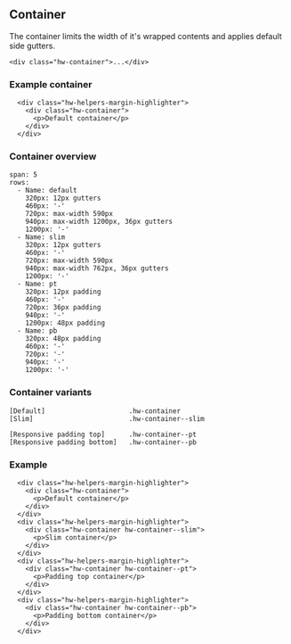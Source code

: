 ## Container

The container limits the width of it's wrapped contents and applies default side gutters.

```code
<div class="hw-container">...</div>
```

### Example container

```html|span-6,plain,light
  <div class="hw-helpers-margin-highlighter">
    <div class="hw-container">
      <p>Default container</p>
    </div>
  </div>
```

### Container overview

```table
span: 5
rows:
  - Name: default
    320px: 12px gutters
    460px: '-'
    720px: max-width 590px
    940px: max-width 1200px, 36px gutters
    1200px: '-'
  - Name: slim
    320px: 12px gutters
    460px: '-'
    720px: max-width 590px
    940px: max-width 762px, 36px gutters
    1200px: '-'
  - Name: pt
    320px: 12px padding
    460px: '-'
    720px: 36px padding
    940px: '-'
    1200px: 48px padding
  - Name: pb
    320px: 48px padding
    460px: '-'
    720px: '-'
    940px: '-'
    1200px: '-'
```

### Container variants

```code
[Default]                     .hw-container
[Slim]                        .hw-container--slim

[Responsive padding top]      .hw-container--pt
[Responsive padding bottom]   .hw-container--pb
```

### Example

```html|span-6,responsive
  <div class="hw-helpers-margin-highlighter">
    <div class="hw-container">
      <p>Default container</p>
    </div>
  </div>
  <div class="hw-helpers-margin-highlighter">
    <div class="hw-container hw-container--slim">
      <p>Slim container</p>
    </div>
  </div>
  <div class="hw-helpers-margin-highlighter">
    <div class="hw-container hw-container--pt">
      <p>Padding top container</p>
    </div>
  </div>
  <div class="hw-helpers-margin-highlighter">
    <div class="hw-container hw-container--pb">
      <p>Padding bottom container</p>
    </div>
  </div>
```

